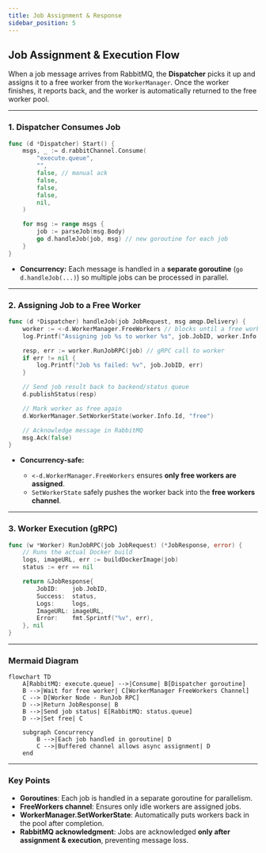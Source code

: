 ```yaml
---
title: Job Assignment & Response
sidebar_position: 5
---
```



## **Job Assignment & Execution Flow**

When a job message arrives from RabbitMQ, the **Dispatcher** picks it up and assigns it to a free worker from the `WorkerManager`. Once the worker finishes, it reports back, and the worker is automatically returned to the free worker pool.

---

### **1. Dispatcher Consumes Job**

```go
func (d *Dispatcher) Start() {
    msgs, _ := d.rabbitChannel.Consume(
        "execute.queue",
        "",
        false, // manual ack
        false,
        false,
        false,
        nil,
    )

    for msg := range msgs {
        job := parseJob(msg.Body)
        go d.handleJob(job, msg) // new goroutine for each job
    }
}
```

* **Concurrency:**
  Each message is handled in a **separate goroutine** (`go d.handleJob(...)`) so multiple jobs can be processed in parallel.

---

### **2. Assigning Job to a Free Worker**

```go
func (d *Dispatcher) handleJob(job JobRequest, msg amqp.Delivery) {
    worker := <-d.WorkerManager.FreeWorkers // blocks until a free worker is available
    log.Printf("Assigning job %s to worker %s", job.JobID, worker.Info.Id)

    resp, err := worker.RunJobRPC(job) // gRPC call to worker
    if err != nil {
        log.Printf("Job %s failed: %v", job.JobID, err)
    }

    // Send job result back to backend/status queue
    d.publishStatus(resp)

    // Mark worker as free again
    d.WorkerManager.SetWorkerState(worker.Info.Id, "free")

    // Acknowledge message in RabbitMQ
    msg.Ack(false)
}
```

* **Concurrency-safe:**

  * `<-d.WorkerManager.FreeWorkers` ensures **only free workers are assigned**.
  * `SetWorkerState` safely pushes the worker back into the **free workers channel**.

---

### **3. Worker Execution (gRPC)**

```go
func (w *Worker) RunJobRPC(job JobRequest) (*JobResponse, error) {
    // Runs the actual Docker build
    logs, imageURL, err := buildDockerImage(job)
    status := err == nil

    return &JobResponse{
        JobID:    job.JobID,
        Success:  status,
        Logs:     logs,
        ImageURL: imageURL,
        Error:    fmt.Sprintf("%v", err),
    }, nil
}
```

---

### **Mermaid Diagram**

```mermaid
flowchart TD
    A[RabbitMQ: execute.queue] -->|Consume| B[Dispatcher goroutine]
    B -->|Wait for free worker| C[WorkerManager FreeWorkers Channel]
    C --> D[Worker Node - RunJob RPC]
    D -->|Return JobResponse| B
    B -->|Send job status| E[RabbitMQ: status.queue]
    D -->|Set free| C

    subgraph Concurrency
        B -->|Each job handled in goroutine| D
        C -->|Buffered channel allows async assignment| D
    end
```

---

### **Key Points**

* **Goroutines**: Each job is handled in a separate goroutine for parallelism.
* **FreeWorkers channel**: Ensures only idle workers are assigned jobs.
* **WorkerManager.SetWorkerState**: Automatically puts workers back in the pool after completion.
* **RabbitMQ acknowledgment**: Jobs are acknowledged **only after assignment & execution**, preventing message loss.

